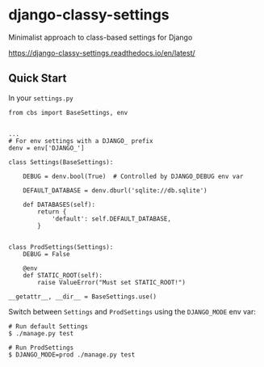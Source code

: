 django-classy-settings
======================

Minimalist approach to class-based settings for Django

https://django-classy-settings.readthedocs.io/en/latest/


Quick Start
-----------

In your `settings.py`

    from cbs import BaseSettings, env


    ...
    # For env settings with a DJANGO_ prefix
    denv = env['DJANGO_']

    class Settings(BaseSettings):

        DEBUG = denv.bool(True)  # Controlled by DJANGO_DEBUG env var

        DEFAULT_DATABASE = denv.dburl('sqlite://db.sqlite')

        def DATABASES(self):
            return {
                'default': self.DEFAULT_DATABASE,
            }


    class ProdSettings(Settings):
        DEBUG = False

        @env
        def STATIC_ROOT(self):
            raise ValueError("Must set STATIC_ROOT!")

    __getattr__, __dir__ = BaseSettings.use()


Switch between ``Settings`` and ``ProdSettings`` using the ``DJANGO_MODE`` env var:

    # Run default Settings
    $ ./manage.py test

    # Run ProdSettings
    $ DJANGO_MODE=prod ./manage.py test
